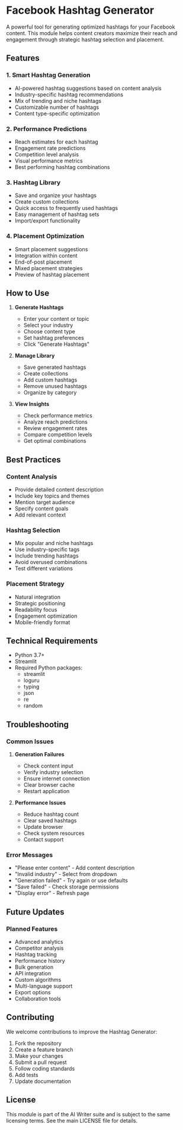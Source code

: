 # Facebook Hashtag Generator

A powerful tool for generating optimized hashtags for your Facebook content. This module helps content creators maximize their reach and engagement through strategic hashtag selection and placement.

## Features

### 1. Smart Hashtag Generation
- AI-powered hashtag suggestions based on content analysis
- Industry-specific hashtag recommendations
- Mix of trending and niche hashtags
- Customizable number of hashtags
- Content type-specific optimization

### 2. Performance Predictions
- Reach estimates for each hashtag
- Engagement rate predictions
- Competition level analysis
- Visual performance metrics
- Best performing hashtag combinations

### 3. Hashtag Library
- Save and organize your hashtags
- Create custom collections
- Quick access to frequently used hashtags
- Easy management of hashtag sets
- Import/export functionality

### 4. Placement Optimization
- Smart placement suggestions
- Integration within content
- End-of-post placement
- Mixed placement strategies
- Preview of hashtag placement

## How to Use

1. **Generate Hashtags**
   - Enter your content or topic
   - Select your industry
   - Choose content type
   - Set hashtag preferences
   - Click "Generate Hashtags"

2. **Manage Library**
   - Save generated hashtags
   - Create collections
   - Add custom hashtags
   - Remove unused hashtags
   - Organize by category

3. **View Insights**
   - Check performance metrics
   - Analyze reach predictions
   - Review engagement rates
   - Compare competition levels
   - Get optimal combinations

## Best Practices

### Content Analysis
- Provide detailed content description
- Include key topics and themes
- Mention target audience
- Specify content goals
- Add relevant context

### Hashtag Selection
- Mix popular and niche hashtags
- Use industry-specific tags
- Include trending hashtags
- Avoid overused combinations
- Test different variations

### Placement Strategy
- Natural integration
- Strategic positioning
- Readability focus
- Engagement optimization
- Mobile-friendly format

## Technical Requirements

- Python 3.7+
- Streamlit
- Required Python packages:
  - streamlit
  - loguru
  - typing
  - json
  - re
  - random

## Troubleshooting

### Common Issues
1. **Generation Failures**
   - Check content input
   - Verify industry selection
   - Ensure internet connection
   - Clear browser cache
   - Restart application

2. **Performance Issues**
   - Reduce hashtag count
   - Clear saved hashtags
   - Update browser
   - Check system resources
   - Contact support

### Error Messages
- "Please enter content" - Add content description
- "Invalid industry" - Select from dropdown
- "Generation failed" - Try again or use defaults
- "Save failed" - Check storage permissions
- "Display error" - Refresh page

## Future Updates

### Planned Features
- Advanced analytics
- Competitor analysis
- Hashtag tracking
- Performance history
- Bulk generation
- API integration
- Custom algorithms
- Multi-language support
- Export options
- Collaboration tools

## Contributing

We welcome contributions to improve the Hashtag Generator:

1. Fork the repository
2. Create a feature branch
3. Make your changes
4. Submit a pull request
5. Follow coding standards
6. Add tests
7. Update documentation

## License

This module is part of the AI Writer suite and is subject to the same licensing terms. See the main LICENSE file for details. 